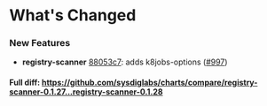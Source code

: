 # What's Changed

### New Features
- **registry-scanner** [88053c7](https://github.com/sysdiglabs/charts/commit/88053c7a7e719c6b00e575c535275a19f0710a16): adds k8jobs-options ([#997](https://github.com/sysdiglabs/charts/issues/997))

#### Full diff: https://github.com/sysdiglabs/charts/compare/registry-scanner-0.1.27...registry-scanner-0.1.28
